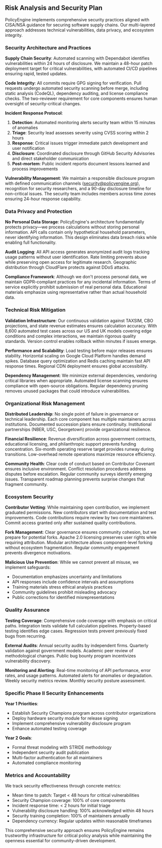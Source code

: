 ## Risk Analysis and Security Plan

PolicyEngine implements comprehensive security practices aligned with CISA/NSA guidance for securing software supply chains. Our multi-layered approach addresses technical vulnerabilities, data privacy, and ecosystem integrity.

### Security Architecture and Practices

**Supply Chain Security**: Automated scanning with Dependabot identifies vulnerabilities within 24 hours of disclosure. We maintain a 48-hour patch deployment target for critical vulnerabilities, with automated CI/CD pipelines ensuring rapid, tested updates.

**Code Integrity**: All commits require GPG signing for verification. Pull requests undergo automated security scanning before merge, including static analysis (CodeQL), dependency auditing, and license compliance checks. The two-reviewer requirement for core components ensures human oversight of security-critical changes.

**Incident Response Protocol**: 
1. **Detection**: Automated monitoring alerts security team within 15 minutes of anomalies
2. **Triage**: Security lead assesses severity using CVSS scoring within 2 hours
3. **Response**: Critical issues trigger immediate patch development and user notification
4. **Disclosure**: Coordinated disclosure through GitHub Security Advisories and direct stakeholder communication
5. **Post-mortem**: Public incident reports document lessons learned and process improvements

**Vulnerability Management**: We maintain a responsible disclosure program with defined communication channels (security@policyengine.org), recognition for security researchers, and a 90-day disclosure timeline for non-critical issues. The security team includes members across time zones ensuring 24-hour response capability.

### Data Privacy and Protection

**No Personal Data Storage**: PolicyEngine's architecture fundamentally protects privacy—we process calculations without storing personal information. API calls contain only hypothetical household parameters, never identifying information. This design eliminates data breach risks while enabling full functionality.

**Audit Logging**: All API access generates anonymized audit logs tracking usage patterns without user identification. Rate limiting prevents abuse while preserving open access for legitimate research. Geographic distribution through CloudFlare protects against DDoS attacks.

**Compliance Framework**: Although we don't process personal data, we maintain GDPR-compliant practices for any incidental information. Terms of service explicitly prohibit submission of real personal data. Educational materials emphasize using representative rather than actual household data.

### Technical Risk Mitigation

**Validation Infrastructure**: Our continuous validation against TAXSIM, CBO projections, and state revenue estimates ensures calculation accuracy. With 8,600 automated test cases across our US and UK models covering edge conditions and complex interactions, we maintain rigorous quality standards. Version control enables rollback within minutes if issues emerge.

**Performance and Scalability**: Load testing before major releases ensures stability. Horizontal scaling on Google Cloud Platform handles demand spikes. Database query optimization and Redis caching maintain fast API response times. Regional CDN deployment ensures global accessibility.

**Dependency Management**: We minimize external dependencies, vendoring critical libraries when appropriate. Automated license scanning ensures compliance with open-source obligations. Regular dependency pruning removes unused packages that could introduce vulnerabilities.

### Organizational Risk Management

**Distributed Leadership**: No single point of failure in governance or technical leadership. Each core component has multiple maintainers across institutions. Documented succession plans ensure continuity. Institutional partnerships (NBER, USC, Georgetown) provide organizational resilience.

**Financial Resilience**: Revenue diversification across government contracts, educational licensing, and philanthropic support prevents funding concentration. Six-month operating reserve target provides runway during transitions. Low-overhead remote operations maximize resource efficiency.

**Community Health**: Clear code of conduct based on Contributor Covenant ensures inclusive environment. Conflict resolution procedures address disputes before escalation. Regular community surveys identify emerging issues. Transparent roadmap planning prevents surprise changes that fragment community.

### Ecosystem Security

**Contributor Vetting**: While maintaining open contribution, we implement graduated permissions. New contributors start with documentation and test improvements. Code contributions require review by two core maintainers. Commit access granted only after sustained quality contributions.

**Fork Management**: Clear governance ensures community cohesion, but we prepare for potential forks. Apache 2.0 licensing preserves user rights while requiring attribution. Modular architecture allows component-level forking without ecosystem fragmentation. Regular community engagement prevents divergence motivations.

**Malicious Use Prevention**: While we cannot prevent all misuse, we implement safeguards:
- Documentation emphasizes uncertainty and limitations
- API responses include confidence intervals and assumptions
- Training materials stress ethical analysis practices
- Community guidelines prohibit misleading advocacy
- Public corrections for identified misrepresentations

### Quality Assurance

**Testing Coverage**: Comprehensive code coverage with emphasis on critical paths. Integration tests validate full calculation pipelines. Property-based testing identifies edge cases. Regression tests prevent previously fixed bugs from recurring.

**External Audits**: Annual security audits by independent firms. Quarterly validation against government models. Academic peer review of methodological changes. Public bug bounty program incentivizes vulnerability discovery.

**Monitoring and Alerting**: Real-time monitoring of API performance, error rates, and usage patterns. Automated alerts for anomalies or degradation. Weekly security metrics review. Monthly security posture assessment.

### Specific Phase II Security Enhancements

**Year 1 Priorities**:
- Establish Security Champions program across contributor organizations
- Deploy hardware security module for release signing
- Implement comprehensive vulnerability disclosure program
- Enhance automated testing coverage

**Year 2 Goals**:
- Formal threat modeling with STRIDE methodology
- Independent security audit publication
- Multi-factor authentication for all maintainers
- Automated compliance monitoring

### Metrics and Accountability

We track security effectiveness through concrete metrics:
- Mean time to patch: Target < 48 hours for critical vulnerabilities
- Security Champion coverage: 100% of core components
- Incident response time: < 2 hours for initial triage
- Vulnerability disclosure handling: 100% acknowledged within 48 hours
- Security training completion: 100% of maintainers annually
- Dependency currency: Regular updates within reasonable timeframes

This comprehensive security approach ensures PolicyEngine remains trustworthy infrastructure for critical policy analysis while maintaining the openness essential for community-driven development.